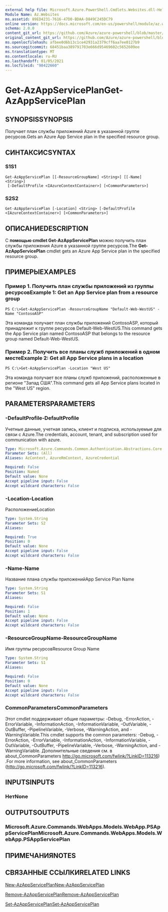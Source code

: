 ```yaml
---
external help file: Microsoft.Azure.PowerShell.Cmdlets.Websites.dll-Help.xml
Module Name: Az.Websites
ms.assetid: 89ED4231-7616-47D0-BDAA-D849C245DC79
online version: https://docs.microsoft.com/en-us/powershell/module/az.websites/get-azappserviceplan
schema: 2.0.0
content_git_url: https://github.com/Azure/azure-powershell/blob/master/src/Websites/Websites/help/Get-AzAppServicePlan.md
original_content_git_url: https://github.com/Azure/azure-powershell/blob/master/src/Websites/Websites/help/Get-AzAppServicePlan.md
ms.openlocfilehash: afbee0d6b13c1ce42931a2379cff6aa7ee0127b9
ms.sourcegitcommit: 68451baa389791703e666d95469602c5652609ee
ms.translationtype: MT
ms.contentlocale: ru-RU
ms.lasthandoff: 01/05/2021
ms.locfileid: "98422660"
---
```

# <span data-ttu-id="269f8-101">Get-AzAppServicePlan</span><span class="sxs-lookup"><span data-stu-id="269f8-101">Get-AzAppServicePlan</span></span>

## <span data-ttu-id="269f8-102">SYNOPSIS</span><span class="sxs-lookup"><span data-stu-id="269f8-102">SYNOPSIS</span></span>
<span data-ttu-id="269f8-103">Получает план службы приложений Azure в указанной группе ресурсов.</span><span class="sxs-lookup"><span data-stu-id="269f8-103">Gets an Azure App Service plan in the specified resource group.</span></span>

## <span data-ttu-id="269f8-104">СИНТАКСИС</span><span class="sxs-lookup"><span data-stu-id="269f8-104">SYNTAX</span></span>

### <span data-ttu-id="269f8-105">S1</span><span class="sxs-lookup"><span data-stu-id="269f8-105">S1</span></span>
```
Get-AzAppServicePlan [[-ResourceGroupName] <String>] [[-Name] <String>]
 [-DefaultProfile <IAzureContextContainer>] [<CommonParameters>]
```

### <span data-ttu-id="269f8-106">S2</span><span class="sxs-lookup"><span data-stu-id="269f8-106">S2</span></span>
```
Get-AzAppServicePlan [-Location] <String> [-DefaultProfile <IAzureContextContainer>] [<CommonParameters>]
```

## <span data-ttu-id="269f8-107">ОПИСАНИЕ</span><span class="sxs-lookup"><span data-stu-id="269f8-107">DESCRIPTION</span></span>
<span data-ttu-id="269f8-108">С **помощью cmdlet Get-AzAppServicePlan** можно получить план службы приложения Azure в указанной группе ресурсов.</span><span class="sxs-lookup"><span data-stu-id="269f8-108">The **Get-AzAppServicePlan** cmdlet gets an Azure App Service plan in the specified resource group.</span></span>

## <span data-ttu-id="269f8-109">ПРИМЕРЫ</span><span class="sxs-lookup"><span data-stu-id="269f8-109">EXAMPLES</span></span>

### <span data-ttu-id="269f8-110">Пример 1. Получить план службы приложений из группы ресурсов</span><span class="sxs-lookup"><span data-stu-id="269f8-110">Example 1: Get an App Service plan from a resource group</span></span>
```
PS C:\>Get-AzAppServicePlan -ResourceGroupName "Default-Web-WestUS" -Name "ContosoASP"
```

<span data-ttu-id="269f8-111">Эта команда получает план службы приложений ContosoASP, который принадлежит к группе ресурсов Default-Web-WestUS.</span><span class="sxs-lookup"><span data-stu-id="269f8-111">This command gets the App Service plan named ContosoASP that belongs to the resource group named Default-Web-WestUS.</span></span>

### <span data-ttu-id="269f8-112">Пример 2. Получить все планы служб приложений в одном месте</span><span class="sxs-lookup"><span data-stu-id="269f8-112">Example 2: Get all App Service plans in a location</span></span>
```
PS C:\>Get-AzAppServicePlan -Location "West US"
```

<span data-ttu-id="269f8-113">Эта команда получает все планы служб приложений, расположенные в регионе "Запад США".</span><span class="sxs-lookup"><span data-stu-id="269f8-113">This command gets all App Service plans located in the "West US" region.</span></span>

## <span data-ttu-id="269f8-114">PARAMETERS</span><span class="sxs-lookup"><span data-stu-id="269f8-114">PARAMETERS</span></span>

### <span data-ttu-id="269f8-115">-DefaultProfile</span><span class="sxs-lookup"><span data-stu-id="269f8-115">-DefaultProfile</span></span>
<span data-ttu-id="269f8-116">Учетные данные, учетная запись, клиент и подписка, используемые для связи с Azure.</span><span class="sxs-lookup"><span data-stu-id="269f8-116">The credentials, account, tenant, and subscription used for communication with azure.</span></span>

```yaml
Type: Microsoft.Azure.Commands.Common.Authentication.Abstractions.Core.IAzureContextContainer
Parameter Sets: (All)
Aliases: AzContext, AzureRmContext, AzureCredential

Required: False
Position: Named
Default value: None
Accept pipeline input: False
Accept wildcard characters: False
```

### <span data-ttu-id="269f8-117">-Location</span><span class="sxs-lookup"><span data-stu-id="269f8-117">-Location</span></span>
<span data-ttu-id="269f8-118">Расположение</span><span class="sxs-lookup"><span data-stu-id="269f8-118">Location</span></span> 

```yaml
Type: System.String
Parameter Sets: S2
Aliases:

Required: True
Position: 0
Default value: None
Accept pipeline input: False
Accept wildcard characters: False
```

### <span data-ttu-id="269f8-119">-Name</span><span class="sxs-lookup"><span data-stu-id="269f8-119">-Name</span></span>
<span data-ttu-id="269f8-120">Название плана службы приложений</span><span class="sxs-lookup"><span data-stu-id="269f8-120">App Service Plan Name</span></span>

```yaml
Type: System.String
Parameter Sets: S1
Aliases:

Required: False
Position: 1
Default value: None
Accept pipeline input: False
Accept wildcard characters: False
```

### <span data-ttu-id="269f8-121">-ResourceGroupName</span><span class="sxs-lookup"><span data-stu-id="269f8-121">-ResourceGroupName</span></span>
<span data-ttu-id="269f8-122">Имя группы ресурсов</span><span class="sxs-lookup"><span data-stu-id="269f8-122">Resource Group Name</span></span>

```yaml
Type: System.String
Parameter Sets: S1
Aliases:

Required: False
Position: 0
Default value: None
Accept pipeline input: False
Accept wildcard characters: False
```

### <span data-ttu-id="269f8-123">CommonParameters</span><span class="sxs-lookup"><span data-stu-id="269f8-123">CommonParameters</span></span>
<span data-ttu-id="269f8-124">Этот cmdlet поддерживает общие параметры: -Debug, -ErrorAction, -ErrorVariable, -InformationAction, -InformationVariable, -OutVariable, -OutBuffer, -PipelineVariable, -Verbose, -WarningAction, and -WarningVariable.</span><span class="sxs-lookup"><span data-stu-id="269f8-124">This cmdlet supports the common parameters: -Debug, -ErrorAction, -ErrorVariable, -InformationAction, -InformationVariable, -OutVariable, -OutBuffer, -PipelineVariable, -Verbose, -WarningAction, and -WarningVariable.</span></span> <span data-ttu-id="269f8-125">Дополнительные сведения см. в about_CommonParameters http://go.microsoft.com/fwlink/?LinkID=113216) .</span><span class="sxs-lookup"><span data-stu-id="269f8-125">For more information, see about_CommonParameters (http://go.microsoft.com/fwlink/?LinkID=113216).</span></span>

## <span data-ttu-id="269f8-126">INPUTS</span><span class="sxs-lookup"><span data-stu-id="269f8-126">INPUTS</span></span>

### <span data-ttu-id="269f8-127">Нет</span><span class="sxs-lookup"><span data-stu-id="269f8-127">None</span></span>

## <span data-ttu-id="269f8-128">OUTPUTS</span><span class="sxs-lookup"><span data-stu-id="269f8-128">OUTPUTS</span></span>

### <span data-ttu-id="269f8-129">Microsoft.Azure.Commands.WebApps.Models.WebApp.PSAppServicePlan</span><span class="sxs-lookup"><span data-stu-id="269f8-129">Microsoft.Azure.Commands.WebApps.Models.WebApp.PSAppServicePlan</span></span>

## <span data-ttu-id="269f8-130">ПРИМЕЧАНИЯ</span><span class="sxs-lookup"><span data-stu-id="269f8-130">NOTES</span></span>

## <span data-ttu-id="269f8-131">СВЯЗАННЫЕ ССЫЛКИ</span><span class="sxs-lookup"><span data-stu-id="269f8-131">RELATED LINKS</span></span>

[<span data-ttu-id="269f8-132">New-AzAppServicePlan</span><span class="sxs-lookup"><span data-stu-id="269f8-132">New-AzAppServicePlan</span></span>](./New-AzAppServicePlan.md)

[<span data-ttu-id="269f8-133">Remove-AzAppServicePlan</span><span class="sxs-lookup"><span data-stu-id="269f8-133">Remove-AzAppServicePlan</span></span>](./Remove-AzAppServicePlan.md)

[<span data-ttu-id="269f8-134">Set-AzAppServicePlan</span><span class="sxs-lookup"><span data-stu-id="269f8-134">Set-AzAppServicePlan</span></span>](./Set-AzAppServicePlan.md)


